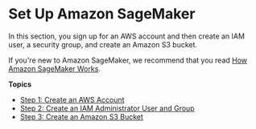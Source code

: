 # Set Up Amazon SageMaker<a name="gs-set-up"></a>

In this section, you sign up for an AWS account and then create an IAM user, a security group, and create an Amazon S3 bucket\. 

If you're new to Amazon SageMaker, we recommend that you read [How Amazon SageMaker Works](how-it-works.md)\.

**Topics**
+ [Step 1: Create an AWS Account](gs-account.md)
+ [Step 2: Create an IAM Administrator User and Group](gs-account-user.md)
+ [Step 3: Create an Amazon S3 Bucket](gs-config-permissions.md)